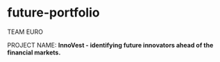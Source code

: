 # future-portfolio
TEAM EURO

PROJECT NAME: **InnoVest - identifying future innovators ahead of the financial markets.**


